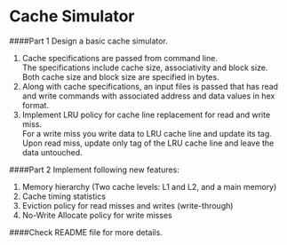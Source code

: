 # Cache Simulator
####Part 1
Design a basic cache simulator. 

1. Cache specifications are passed from command line.
 <br>The specifications include cache size, associativity and block size.
 <br>Both cache size and block size are specified in bytes.
2. Along with cache specifications, an input files is passed that has read and write commands with associated address and data values in hex format.
3. Implement LRU policy for cache line replacement for read and write miss.
 <br>For a write miss you write data to LRU cache line and update its tag.
 <br>Upon read miss, update only tag of the LRU cache line and leave the data untouched. 

####Part 2
Implement following new features:

1. Memory hierarchy (Two cache levels: L1 and L2, and a main memory)
2. Cache timing statistics 
3. Eviction policy for read misses and writes (write-through)
4. No-Write Allocate policy for write misses

####Check README file for more details.

